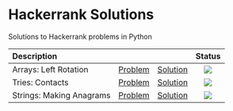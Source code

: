 # Hackerrank Solutions

Solutions to Hackerrank problems in Python

| Description |  |  | Status |
|:---|:---:|:---:|:---:|
| Arrays: Left Rotation | [Problem](https://www.hackerrank.com/challenges/ctci-array-left-rotation/problem) | [Solution](https://github.com/v1n337/hackerrank/blob/master/solutions/ctci_array_left_rotation.py) | ![](https://img.shields.io/badge/-completed-brightgreen.svg) |
| Tries: Contacts | [Problem](https://www.hackerrank.com/challenges/ctci-contacts/problem) | [Solution](https://github.com/v1n337/hackerrank/blob/master/solutions/ctci_contacts.py) | ![](https://img.shields.io/badge/-completed-brightgreen.svg) |
| Strings: Making Anagrams | [Problem](https://www.hackerrank.com/challenges/ctci-making-anagrams/problem) | [Solution](https://github.com/v1n337/hackerrank/blob/master/solutions/ctci_making_anagrams.py) | ![](https://img.shields.io/badge/-in%20progress-yellow.svg) |
